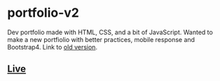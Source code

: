 # portfolio-v2
Dev portfolio made with HTML, CSS, and a bit of JavaScript. Wanted to make a new portfiolio with better practices, mobile response and Bootstrap4. Link to [old version](https://do-jonathan4.github.io/portfolio/).

## [Live]([https://do-jonathan4.github.io/portfolio-v2/](https://do-jonathan4.github.io/portfolio-v2/))
